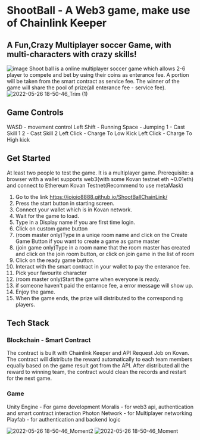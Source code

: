 # ShootBall - A Web3 game, make use of Chainlink Keeper
## A Fun,Crazy Multiplayer soccer Game, with multi-characters with crazy skills!

![image](https://user-images.githubusercontent.com/19797490/170442151-fa584387-8c20-4823-b230-3646cee44586.png)
Shoot ball is a online multiplayer soccer game which allows 2-6 player to compete and bet by using their coins as enterance fee.
A portion will be taken from the smart contract as service fee. The winner of the game will share the pool of prize(all enterance fee - service fee).
![2022-05-26 18-50-46_Trim (1)](https://user-images.githubusercontent.com/19797490/170704832-38e1b8b1-2bbf-48f4-8490-83d70d1b8871.gif)

## Game Controls
WASD - movement control
Left Shift - Running
Space - Jumping
1 - Cast Skill 1
2 - Cast Skill 2
Left Click - Charge To Low Kick
Left Click - Charge To High kick

## Get Started
At least two people to test the game. It is a multiplayer game.
Prerequisite: a browser with a wallet supports web3(with some Kovan testnet eth ~0.01eth) and connect to Ethereum Kovan Testnet(Recommend to use metaMask)

1. Go to the link https://ioioio8888.github.io/ShootBallChainLink/
2. Press the start button in starting screen.
3. Connect your wallet which is in Kovan network.
4. Wait for the game to load.
5. Type in a Display name if you are first time login.
6. Click on custom game button
7. (room master only)Type in a uniqe room name and click on the Create Game Button if you want to create a game as game master
8. (join game only)Type in a room name that the room master has created and click on the join room button, or click on join game in the list of room
9. Click on the ready game button.
10. Interact with the smart contract in your wallet to pay the enterance fee.
11. Pick your favourite character
12. (room master only)Start the game when everyone is ready.
13. if someone haven't paid the entarnce fee, a error message will show up.
14. Enjoy the game.
15. When the game ends, the prize will distributed to the corresponding players.

## Tech Stack
### Blockchain - Smart Contract
  The contract is built with Chainlink Keeper and API Request Job on Kovan.
  The contract will distribute the reward automatically to each team members equally based on the game result got from the API.
  After distributed all the reward to winning team, the contract would clean the records and restart for the next game.
  

### Game
  Unity Engine - For game development
  Moralis - for web3 api, authentication and smart contract interaction
  Photon Network - for Multiplayer networking
  Playfab - for authentication and backend logic
  
![2022-05-26 18-50-46_Moment2](https://user-images.githubusercontent.com/19797490/170704249-52b585f0-aae2-423e-895b-05e17fb39132.jpg)
![2022-05-26 18-50-46_Moment](https://user-images.githubusercontent.com/19797490/170704220-08d44392-5e72-4683-bbd1-4e9e4aab5ea5.jpg)
